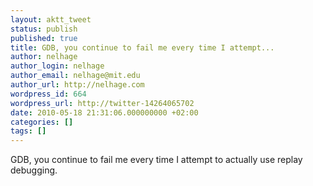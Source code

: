 ```yaml
---
layout: aktt_tweet
status: publish
published: true
title: GDB, you continue to fail me every time I attempt...
author: nelhage
author_login: nelhage
author_email: nelhage@mit.edu
author_url: http://nelhage.com
wordpress_id: 664
wordpress_url: http://twitter-14264065702
date: 2010-05-18 21:31:06.000000000 +02:00
categories: []
tags: []
---
```

GDB, you continue to fail me every time I attempt to actually use replay debugging.
